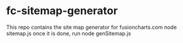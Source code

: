 # fc-sitemap-generator
This repo contains the site map generator for fusioncharts.com
node sitemap.js
once it is done, run
node genSitemap.js